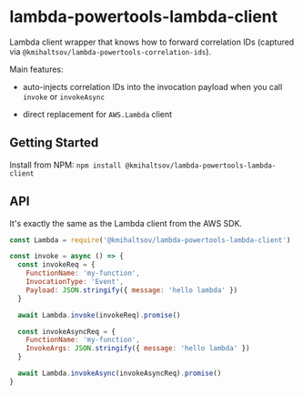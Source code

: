 # lambda-powertools-lambda-client

Lambda client wrapper that knows how to forward correlation IDs (captured via `@kmihaltsov/lambda-powertools-correlation-ids`).

Main features:

* auto-injects correlation IDs into the invocation payload when you call `invoke` or `invokeAsync`

* direct replacement for `AWS.Lambda` client

## Getting Started

Install from NPM: `npm install @kmihaltsov/lambda-powertools-lambda-client`

## API

It's exactly the same as the Lambda client from the AWS SDK.

```js
const Lambda = require('@kmihaltsov/lambda-powertools-lambda-client')

const invoke = async () => {
  const invokeReq = {
    FunctionName: 'my-function',
    InvocationType: 'Event',
    Payload: JSON.stringify({ message: 'hello lambda' })
  }

  await Lambda.invoke(invokeReq).promise()

  const invokeAsyncReq = {
    FunctionName: 'my-function',
    InvokeArgs: JSON.stringify({ message: 'hello lambda' })
  }

  await Lambda.invokeAsync(invokeAsyncReq).promise()
}
```
